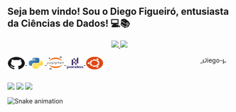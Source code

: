 ## Seja bem vindo! Sou o Diego Figueiró, entusiasta da Ciências de Dados!  💻📚

<div align="center">
  <a href="https://github.com/diego-figueiro">
  <img height="180em" src="https://github-readme-stats.vercel.app/api?username=diego-figueiro&show_icons=true&theme=cobalt&include_all_commits=true&count_private=true"/>
  <img height="180em" src="https://github-readme-stats.vercel.app/api/top-langs/?username=diego-figueiro&layout=compact&langs_count=7&theme=cobalt"/>
</div>
  
<div style="display: inline_block"><br>
 
  <img align="center" alt="Diego-Gh" height="30" width="40" src="https://github.com/devicons/devicon/blob/master/icons/github/github-original.svg">
  <img align="center" alt="Diego-Python" height="30" width="40" src="https://raw.githubusercontent.com/devicons/devicon/master/icons/python/python-original.svg">
  <img align="center" alt="Diego-Jupyter" height="30" width="40" src="https://github.com/devicons/devicon/blob/master/icons/jupyter/jupyter-original-wordmark.svg">
  <img align="center" alt="Diego-Pandas" height="30" width="40" src="https://github.com/devicons/devicon/blob/master/icons/pandas/pandas-original-wordmark.svg">
  <img align="center" alt="Diego-Ubuntu" height="30" width="40" src="https://github.com/devicons/devicon/blob/master/icons/ubuntu/ubuntu-plain.svg">
  <!--
  <img align="center" alt="Diego-Go" height="30" width="40" src="https://github.com/devicons/devicon/blob/master/icons/mysql/mysql-original.svg">
  <img align="center" alt="Diego-Js" height="30" width="40" src="https://raw.githubusercontent.com/devicons/devicon/master/icons/javascript/javascript-plain.svg">
  <img align="center" alt="Diego-CSS" height="30" width="40" src="https://raw.githubusercontent.com/devicons/devicon/master/icons/css3/css3-original.svg">
  <img align="center" alt="Diego-HTML" height="30" width="40" src="https://raw.githubusercontent.com/devicons/devicon/master/icons/html5/html5-original.svg">
  -->
  
  <img align="right" alt="Diego-pic" height="150" style="border-radius:50px;" src="https://media.discordapp.net/attachments/254300698093682688/910960297060229200/ezgif.com-gif-maker.gif">
</div>
  
  ##
 
<div> 
  <a href="https://www.linkedin.com/in/diegofigueiro" target="_blank"><img src="https://img.shields.io/badge/-LinkedIn-%230077B5?style=for-the-badge&logo=linkedin&logoColor=white" target="_blank"></a>
  <a href="https://wa.me/55061999916465" target="_blank"><img src="https://img.shields.io/badge/WhatsApp-25D366?style=for-the-badge&logo=whatsapp&logoColor=white" target="_blank"></a>
  <a href = "mailto:difigueiro@gmail.com"><img src="https://img.shields.io/badge/-Gmail-%23333?style=for-the-badge&logo=gmail&logoColor=white" target="_blank"></a>
  
 
  ![Snake animation](https://github.com/diego-figueiro/diego-figueiro/blob/output/github-contribution-grid-snake.svg)
 
</div>
